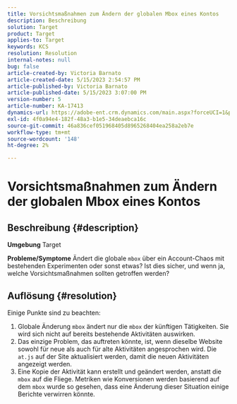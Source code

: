 ```yaml
---
title: Vorsichtsmaßnahmen zum Ändern der globalen Mbox eines Kontos
description: Beschreibung
solution: Target
product: Target
applies-to: Target
keywords: KCS
resolution: Resolution
internal-notes: null
bug: false
article-created-by: Victoria Barnato
article-created-date: 5/15/2023 2:54:57 PM
article-published-by: Victoria Barnato
article-published-date: 5/15/2023 3:07:00 PM
version-number: 5
article-number: KA-17413
dynamics-url: https://adobe-ent.crm.dynamics.com/main.aspx?forceUCI=1&pagetype=entityrecord&etn=knowledgearticle&id=c2d60e72-30f3-ed11-8848-6045bd006ce9
exl-id: 4f0a94e4-182f-48a3-b1e5-34deaebca16c
source-git-commit: 46a836cef051968405d8965268404ea258a2eb7e
workflow-type: tm+mt
source-wordcount: '148'
ht-degree: 2%

---
```


# Vorsichtsmaßnahmen zum Ändern der globalen Mbox eines Kontos

## Beschreibung {#description}

<b>Umgebung</b>
Target


<b>Probleme/Symptome</b>
Ändert die globale `mbox` über ein Account-Chaos mit bestehenden Experimenten oder sonst etwas? Ist dies sicher, und wenn ja, welche Vorsichtsmaßnahmen sollten getroffen werden?


## Auflösung {#resolution}


Einige Punkte sind zu beachten:

1. Globale Änderung `mbox` ändert nur die `mbox` der künftigen Tätigkeiten. Sie wird sich nicht auf bereits bestehende Aktivitäten auswirken.
2. Das einzige Problem, das auftreten könnte, ist, wenn dieselbe Website sowohl für neue als auch für alte Aktivitäten angesprochen wird. Die `at.js` auf der Site aktualisiert werden, damit die neuen Aktivitäten angezeigt werden.
3. Eine Kopie der Aktivität kann erstellt und geändert werden, anstatt die `mbox` auf die Fliege. Metriken wie Konversionen werden basierend auf dem `mbox` wurde so gesehen, dass eine Änderung dieser Situation einige Berichte verwirren könnte.
